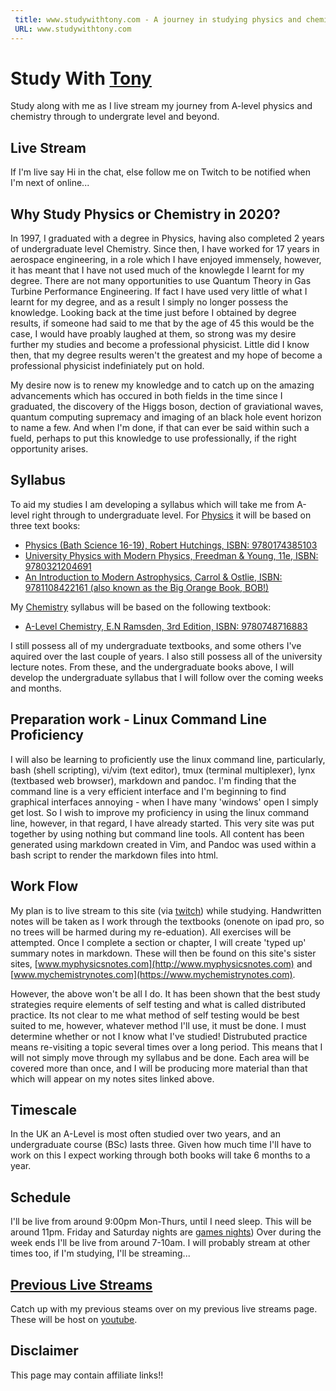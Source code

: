 ```yaml
---
 title: www.studywithtony.com - A journey in studying physics and chemistry from a-level to undergraduate level
 URL: www.studywithtony.com
---
```


# Study With [Tony](http://www.tonyruther.com)

Study along with me as I live stream my journey from A-level physics and chemistry through to undergrate level and beyond.

## Live Stream

If I'm live say Hi in the chat, else follow me on Twitch to be notified when I'm next of online...

<div id="twitch-embed">

<!-- Load the Twitch embed script -->
    
<script src="https://embed.twitch.tv/embed/v1.js"></script>

<!-- Create a Twitch.Embed object that will render within the "twitch-embed" root element. -->
   <script type="text/javascript">
      new Twitch.Embed("twitch-embed", {
        width: 1280,
        height: 720,
        channel: "studywithtony" 
      });
    </script>
</div>

## Why Study Physics or Chemistry in 2020?

In 1997, I graduated with a degree in Physics, having also completed 2 years of undergraduate level Chemistry. Since then, I have worked for 17 years in aerospace engineering, in a role which I have enjoyed immensely, however, it  has meant that I have not used much of the knowlegde I learnt for my degree. There are not many opportunities to use Quantum Theory in Gas Turbine Performance Engineering. If fact I have used very little of what I learnt for my degree, and as a result I simply no longer possess the knowledge. Looking back at the time just before I obtained by degree results, if someone had said to me that by the age of 45 this would be the case, I would have proably laughed at them, so strong was my desire further my studies and become a professional physicist. Little did I know then, that my degree results weren't the greatest and my hope of become a professional physicist indefiniately put on hold.

My desire now is to renew my knowledge and to catch up on the amazing advancements which has occured in both fields in the time since I graduated, the discovery of the Higgs boson, dection of graviational waves, quantum computing supremacy and imaging of an black hole event horizon to name a few.  And when I'm done, if that can ever be said within such a fueld, perhaps to put this knowledge to use professionally, if the right opportunity arises.

## Syllabus

To aid my studies I am developing a syllabus which will take me from A-level right through to undergraduate level. For [Physics](/ALevelsyllabus) it will be based on three text books:

  * [Physics (Bath Science 16-19), Robert Hutchings,  ISBN: 9780174385103](https://www.amazon.co.uk/Physics-Science-16-19-Robert-Hutchings/dp/0174385102/)
  * [University Physics with Modern Physics, Freedman & Young, 11e, ISBN: 9780321204691](https://www.amazon.co.uk/University-Physics-Modern-Mastering-International/dp/0321204697/)
  * [An Introduction to Modern Astrophysics, Carrol & Ostlie, ISBN: 9781108422161 (also known as the Big Orange Book, BOB!)](https://www.amazon.co.uk/Introduction-Modern-Astrophysics-Bradley-Carroll/dp/1108422160/)

My [Chemistry](/ALevelsyllabus) syllabus will be based on the following textbook:

  * [A-Level Chemistry, E.N Ramsden, 3rd Edition, ISBN: 9780748716883](https://www.amazon.co.uk/Level-Chemistry-Eileen-Ramsden/dp/0748716882/)

I still possess all of my undergraduate textbooks, and some others I've aquired over the last couple of years. I also still possess all of the university lecture notes. From these, and the undergraduate books above, I will develop the undergraduate syllabus that I will follow over the coming weeks and months. 

## Preparation work - Linux Command Line Proficiency

I will also be learning to proficiently use the linux command line, particularly, bash (shell scripting), vi/vim (text editor), tmux (terminal multiplexer), lynx (textbased web browser), markdown and pandoc. I'm finding that the command line is a very efficient interface and I'm beginning to find graphical interfaces annoying - when I have many 'windows' open I simply get lost. So I wish to improve my proficiency in using the linux command line, however, in that regard, I have already started. This very site was put together by using nothing but command line tools. All content has been generated using markdown created in Vim, and Pandoc was used within a bash script to render the markdown files into html.

## Work Flow

My plan is to live stream to this site (via [twitch](https://www.twitch.tv/studywithtony)) while studying. Handwritten notes will be taken as I work through the textbooks (onenote on ipad pro, so no trees will be harmed during my re-eduation). All exercises will be attempted. Once I complete a section or chapter, I will create 'typed up' summary notes in markdown. These will then be found on this site's sister sites, [www.myphysicsnotes.com](http://www.myphysicsnotes.com) and [www.mychemistrynotes.com](https://www.mychemistrynotes.com).

However, the above won't be all I do. It has been shown that the best study strategies require elements of self testing and what is called distributed practice. Its not clear to me what method of self testing would be best suited to me, however, whatever method I'll use, it must be done. I must determine whether or not I know what I've studied! Distrubuted practice means re-visiting a topic several times over a long period. This means that I will not simply move through my syllabus and be done. Each area will be covered more than once, and I will be producing more material than that which will appear on my notes sites linked above.


## Timescale

In the UK an A-Level is most often studied over two years, and an undergraduate course (BSc) lasts three. Given how much time I'll have to work on this I expect working through both books will take 6 months to a year.   


## Schedule

I'll be live from around 9:00pm Mon-Thurs, until I need sleep. This will be around 11pm. Friday and Saturday nights are [games nights](https://www.fortiesgamer.com/live)) Over during the week ends I'll be live from around 7-10am. I will probably stream at other times too, if I'm studying, I'll be streaming...

## [Previous Live Streams](/previouslivestreams)

Catch up with my previous steams over on my previous live streams page. These will be host on [youtube](https://www.youtube.com/channel/UCAPH_kDcoQMA5zav2OwgFng).

## Disclaimer

This page may contain affiliate links!!
